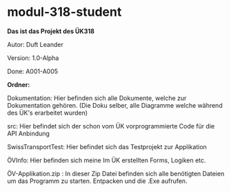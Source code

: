 # modul-318-student
**Das ist das Projekt des ÜK318**

Autor: Duft Leander

Version: 1.0-Alpha

Done: A001-A005



**Ordner:**

Dokumentation: Hier befinden sich alle Dokumente, welche zur Dokumentation gehören. (Die Doku selber, alle Diagramme welche während des ÜK's erarbeitet wurden)

src: Hier befindet sich der schon vom ÜK vorprogrammierte Code für die API Anbindung

SwissTransportTest: Hier befindet sich das Testprojekt zur Applikation

ÖVInfo: Hier befinden sich meine Im ÜK erstellten Forms, Logiken etc.



ÖV-Applikation.zip : In dieser Zip Datei befinden sich alle benötigten Dateien um das Programm zu starten. Entpacken und die .Exe aufrufen.
